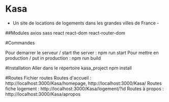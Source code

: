 
# Kasa

- Un site de locations de logements dans les grandes villes de France -

##Modules 
axios
sass
react
react-dom
react-router-dom

#Commandes

Pour demarrer le serveur / start the server : 
npm run start 
Pour mettre en production / put in production : 
npm run build

#Installation 
Aller dans le répertoire kasa_project
npm install



#Routes
Fichier routes 
Routes d'accueil : http://localhost:3000/Kasa/homepage, http://localhost:3000/Kasa/
Routes fiche logement : http://localhost:3000/Kasa/logement/?id
Routes à propos : http://localhost:3000/Kasa/apropos


